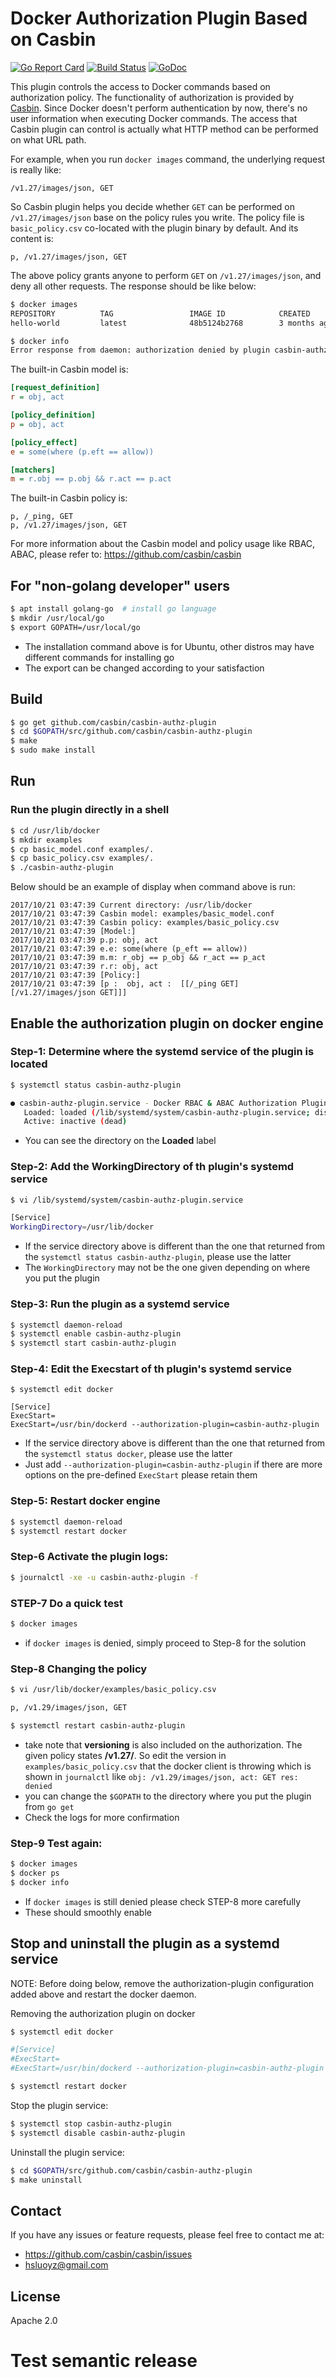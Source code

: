 # Docker Authorization Plugin Based on Casbin

[![Go Report Card](https://goreportcard.com/badge/github.com/casbin/casbin-authz-plugin)](https://goreportcard.com/report/github.com/casbin/casbin-authz-plugin) [![Build Status](https://travis-ci.org/casbin/casbin.svg?branch=master)](https://travis-ci.org/casbin/casbin) [![GoDoc](https://godoc.org/github.com/casbin/casbin-authz-plugin?status.svg)](https://godoc.org/github.com/casbin/casbin-authz-plugin)

This plugin controls the access to Docker commands based on authorization policy. The functionality of authorization is provided by [Casbin](https://github.com/casbin/casbin). Since Docker doesn't perform authentication by now, there's no user information when executing Docker commands. The access that Casbin plugin can control is actually what HTTP method can be performed on what URL path.

For example, when you run ``docker images`` command, the underlying request is really like:

```
/v1.27/images/json, GET
```

So Casbin plugin helps you decide whether ``GET`` can be performed on ``/v1.27/images/json`` base on the policy rules you write. The policy file is ``basic_policy.csv`` co-located with the plugin binary by default. And its content is:

```
p, /v1.27/images/json, GET
```

The above policy grants anyone to perform ``GET`` on ``/v1.27/images/json``, and deny all other requests. The response should be like below:

```bash
$ docker images
REPOSITORY          TAG                 IMAGE ID            CREATED             SIZE
hello-world         latest              48b5124b2768        3 months ago        1.84 kB

$ docker info
Error response from daemon: authorization denied by plugin casbin-authz-plugin: Access denied by casbin plugin
```

The built-in Casbin model is:

```ini
[request_definition]
r = obj, act

[policy_definition]
p = obj, act

[policy_effect]
e = some(where (p.eft == allow))

[matchers]
m = r.obj == p.obj && r.act == p.act
```

The built-in Casbin policy is:

```csv
p, /_ping, GET
p, /v1.27/images/json, GET
```

For more information about the Casbin model and policy usage like RBAC, ABAC, please refer to: https://github.com/casbin/casbin

## For "non-golang developer" users
```bash
$ apt install golang-go  # install go language
$ mkdir /usr/local/go
$ export GOPATH=/usr/local/go
```
- The installation command above is for Ubuntu, other distros may have different commands for installing go
- The export can be changed according to your satisfaction

## Build

```bash
$ go get github.com/casbin/casbin-authz-plugin
$ cd $GOPATH/src/github.com/casbin/casbin-authz-plugin
$ make
$ sudo make install
```

## Run

### Run the plugin directly in a shell

```bash
$ cd /usr/lib/docker
$ mkdir examples
$ cp basic_model.conf examples/.
$ cp basic_policy.csv examples/.
$ ./casbin-authz-plugin
```

Below should be an example of display when command above is run:
```
2017/10/21 03:47:39 Current directory: /usr/lib/docker
2017/10/21 03:47:39 Casbin model: examples/basic_model.conf
2017/10/21 03:47:39 Casbin policy: examples/basic_policy.csv
2017/10/21 03:47:39 [Model:]
2017/10/21 03:47:39 p.p: obj, act
2017/10/21 03:47:39 e.e: some(where (p_eft == allow))
2017/10/21 03:47:39 m.m: r_obj == p_obj && r_act == p_act
2017/10/21 03:47:39 r.r: obj, act
2017/10/21 03:47:39 [Policy:]
2017/10/21 03:47:39 [p :  obj, act :  [[/_ping GET] [/v1.27/images/json GET]]]
```

## Enable the authorization plugin on docker engine

### Step-1: Determine where the systemd service of the plugin is located
```bash
$ systemctl status casbin-authz-plugin

● casbin-authz-plugin.service - Docker RBAC & ABAC Authorization Plugin based on Casbin
   Loaded: loaded (/lib/systemd/system/casbin-authz-plugin.service; disabled; vendor preset: enabled)
   Active: inactive (dead)
```
- You can see the directory on the **Loaded** label

### Step-2: Add the **WorkingDirectory** of th plugin's systemd service
```bash
$ vi /lib/systemd/system/casbin-authz-plugin.service

[Service]
WorkingDirectory=/usr/lib/docker
```
- If the service directory above is different than the one that returned from the `systemctl status casbin-authz-plugin`, please use the latter
- The `WorkingDirectory` may not be the one given depending on where you put the plugin

### Step-3: Run the plugin as a systemd service

```bash
$ systemctl daemon-reload
$ systemctl enable casbin-authz-plugin
$ systemctl start casbin-authz-plugin
```

### Step-4: Edit the **Execstart** of th plugin's systemd service
```
$ systemctl edit docker

[Service]
ExecStart=
ExecStart=/usr/bin/dockerd --authorization-plugin=casbin-authz-plugin
```
- If the service directory above is different than the one that returned from the `systemctl status docker`,  please use the latter 
- Just add `--authorization-plugin=casbin-authz-plugin` if there are more options on the pre-defined `ExecStart` please retain them

### Step-5: Restart docker engine

```bash
$ systemctl daemon-reload
$ systemctl restart docker
```

### Step-6 Activate the plugin logs:

```bash
$ journalctl -xe -u casbin-authz-plugin -f
```

### STEP-7 Do a quick test
```bash
$ docker images
```
- if `docker images` is denied, simply proceed to Step-8 for the solution

### Step-8 Changing the policy
```bash
$ vi /usr/lib/docker/examples/basic_policy.csv

p, /v1.29/images/json, GET

$ systemctl restart casbin-authz-plugin
```
- take note that **versioning** is also included on the authorization. The given policy states **/v1.27/**. So edit the version in `examples/basic_policy.csv` that the docker client is throwing which is shown in `journalctl` like `obj: /v1.29/images/json, act: GET res: denied`
- you can change the `$GOPATH` to the directory where you put the plugin from `go get`
- Check the logs for more confirmation

### Step-9 Test again:

```bash
$ docker images
$ docker ps
$ docker info
```
- If `docker images` is still denied please check STEP-8 more carefully
- These should smoothly enable 

## Stop and uninstall the plugin as a systemd service

NOTE: Before doing below, remove the authorization-plugin configuration added above and restart the docker daemon.

Removing the authorization plugin on docker

```bash
$ systemctl edit docker

#[Service]
#ExecStart=
#ExecStart=/usr/bin/dockerd --authorization-plugin=casbin-authz-plugin

$ systemctl restart docker
```

Stop the plugin service:

```bash
$ systemctl stop casbin-authz-plugin
$ systemctl disable casbin-authz-plugin
```

Uninstall the plugin service:

```bash
$ cd $GOPATH/src/github.com/casbin/casbin-authz-plugin
$ make uninstall
```

## Contact

If you have any issues or feature requests, please feel free to contact me at:
- https://github.com/casbin/casbin/issues
- hsluoyz@gmail.com

## License

Apache 2.0
# Test semantic release

